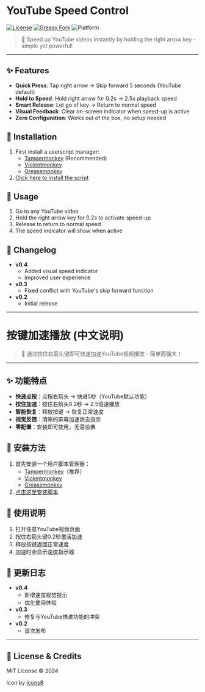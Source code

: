 # YouTube Speed Control

[![License](https://img.shields.io/github/license/landrarwolf/youtube-speed-control)](LICENSE)
[![Greasy Fork](https://img.shields.io/badge/Greasy%20Fork-install-green)](https://update.greasyfork.org/scripts/520580/YouTube%20%E6%8C%89%E9%94%AE%E5%8A%A0%E9%80%9F%E6%92%AD%E6%94%BE.user.js)
![Platform](https://img.shields.io/badge/Platform-YouTube-red)

> 🚀 Speed up YouTube videos instantly by holding the right arrow key - simple yet powerful!

---

## ✨ Features
- **Quick Press**: Tap right arrow → Skip forward 5 seconds (YouTube default)
- **Hold to Speed**: Hold right arrow for 0.2s → 2.5x playback speed
- **Smart Release**: Let go of key → Return to normal speed
- **Visual Feedback**: Clear on-screen indicator when speed-up is active
- **Zero Configuration**: Works out of the box, no setup needed

## 🔧 Installation
1. First install a userscript manager:
   - [Tampermonkey](https://www.tampermonkey.net/) (Recommended)
   - [Violentmonkey](https://violentmonkey.github.io/)
   - [Greasemonkey](https://www.greasespot.net/)
2. [Click here to install the script](https://update.greasyfork.org/scripts/520580/YouTube%20%E6%8C%89%E9%94%AE%E5%8A%A0%E9%80%9F%E6%92%AD%E6%94%BE.user.js)

## 📖 Usage
1. Go to any YouTube video
2. Hold the right arrow key for 0.2s to activate speed-up
3. Release to return to normal speed
4. The speed indicator will show when active

## 📝 Changelog
- **v0.4**
  - Added visual speed indicator
  - Improved user experience
- **v0.3**
  - Fixed conflict with YouTube's skip forward function
- **v0.2**
  - Initial release

---

# 按键加速播放 (中文说明)

> 🚀 通过按住右箭头键即可快速加速YouTube视频播放 - 简单而强大！

---

## ✨ 功能特点
- **快速点按**：点按右箭头 → 快进5秒（YouTube默认功能）
- **按住加速**：按住右箭头0.2秒 → 2.5倍速播放
- **智能恢复**：释放按键 → 恢复正常速度
- **视觉反馈**：清晰的屏幕加速状态指示
- **零配置**：安装即可使用，无需设置

## 🔧 安装方法
1. 首先安装一个用户脚本管理器：
   - [Tampermonkey](https://www.tampermonkey.net/)（推荐）
   - [Violentmonkey](https://violentmonkey.github.io/)
   - [Greasemonkey](https://www.greasespot.net/)
2. [点击这里安装脚本](https://update.greasyfork.org/scripts/520580/YouTube%20%E6%8C%89%E9%94%AE%E5%8A%A0%E9%80%9F%E6%92%AD%E6%94%BE.user.js)

## 📖 使用说明
1. 打开任意YouTube视频页面
2. 按住右箭头键0.2秒激活加速
3. 释放按键返回正常速度
4. 加速时会显示速度指示器

## 📝 更新日志
- **v0.4**
  - 新增速度视觉提示
  - 优化使用体验
- **v0.3**
  - 修复与YouTube快进功能的冲突
- **v0.2**
  - 首次发布

---

## 📄 License & Credits
MIT License © 2024

Icon by [Icons8](https://icons8.com/icon/9991/fast-forward)
